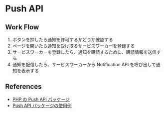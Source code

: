 # Push API

## Work Flow

1. ボタンを押したら通知を許可するかどうか確認する
2. ページを開いたら通知を受け取るサービスワーカーを登録する
3. サービスワーカーを登録したら、通知を購読するために、購読情報を送信する
4. 通知を配信したら、サービスワーカーから Notification API を呼び出して通知を表示する

## References

-   [PHP の Push API パッケージ](https://github.com/web-push-libs/web-push-php)
-   [Push API パッケージの使用例](https://github.com/Minishlink/web-push-php-example)
